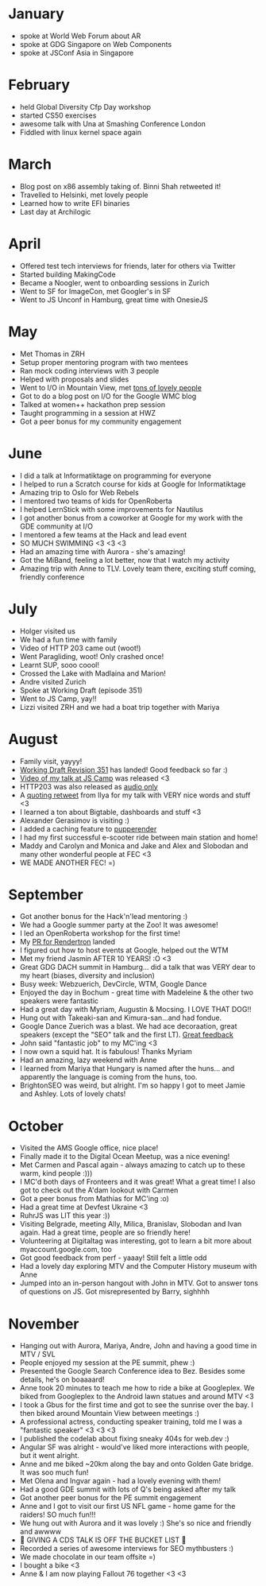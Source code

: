 # January
* spoke at World Web Forum about AR
* spoke at GDG Singapore on Web Components
* spoke at JSConf Asia in Singapore

# February
* held Global Diversity Cfp Day workshop
* started CS50 exercises
* awesome talk with Una at Smashing Conference London
* Fiddled with linux kernel space again

# March
* Blog post on x86 assembly taking of. Binni Shah retweeted it!
* Travelled to Helsinki, met lovely people
* Learned how to write EFI binaries
* Last day at Archilogic

# April

* Offered test tech interviews for friends, later for others via Twitter
* Started building MakingCode
* Became a Noogler, went to onboarding sessions in Zurich
* Went to SF for ImageCon, met Googler's in SF
* Went to JS Unconf in Hamburg, great time with OnesieJS

# May

* Met Thomas in ZRH
* Setup proper mentoring program with two mentees
* Ran mock coding interviews with 3 people
* Helped with proposals and slides
* Went to I/O in Mountain View, met [tons of lovely people](https://twitter.com/g33konaut/status/994967456316669952)
* Got to do a blog post on I/O for the Google WMC blog
* Talked at women++ hackathon prep session
* Taught programming in a session at HWZ
* Got a peer bonus for my community engagement

# June

* I did a talk at Informatiktage on programming for everyone
* I helped to run a Scratch course for kids at Google for Informatiktage
* Amazing trip to Oslo for Web Rebels
* I mentored two teams of kids for OpenRoberta
* I helped LernStick with some improvements for Nautilus
* I got another bonus from a coworker at Google for my work with the GDE community at I/O
* I mentored a few teams at the Hack and lead event
* SO MUCH SWIMMING <3 <3 <3
* Had an amazing time with Aurora - she's amazing!
* Got the MiBand, feeling a lot better, now that I watch my activity
* Amazing trip with Anne to TLV. Lovely team there, exciting stuff coming, friendly conference

# July

* Holger visited us
* We had a fun time with family
* Video of HTTP 203 came out (woot!)
* Went Paragliding, woot! Only crashed once!
* Learnt SUP, sooo coool!
* Crossed the Lake with Madlaina and Marion!
* Andre visited Zurich
* Spoke at Working Draft (episode 351)
* Went to JS Camp, yay!!
* Lizzi visited ZRH and we had a boat trip together with Mariya

# August

* Family visit, yayyy!
* [Working Draft Revision 351](https://workingdraft.de/351/) has landed! Good feedback so far :)
* [Video of my talk at JS Camp](https://www.youtube.com/watch?v=E2lJoVD0Wec) was released <3
* HTTP203 was also released as [audio only](https://developers.google.com/web/shows/http203/podcast/io-chats-martin)
* A [quoting retweet](https://twitter.com/igrigorik/status/1033093212884226048) from Ilya for my talk with VERY nice words and stuff <3
* I learned a ton about Bigtable, dashboards and stuff <3
* Alexander Gerasimov is visiting :)
* I added a caching feature to [pupperender](https://github.com/LasaleFamine/pupperender)
* I had my first successful e-scooter ride between main station and home!
* Maddy and Carolyn and Monica and Jake and Alex and Slobodan and many other wonderful people at FEC <3
* WE MADE ANOTHER FEC! =)

# September

* Got another bonus for the Hack'n'lead mentoring :)
* We had a Google summer party at the Zoo! It was awesome!
* I led an OpenRoberta workshop for the first time!
* My [PR for Rendertron](https://github.com/GoogleChrome/rendertron/pull/216) landed
* I figured out how to host events at Google, helped out the WTM
* Met my friend Jasmin AFTER 10 YEARS! :O <3
* Great GDG DACH summit in Hamburg... did a talk that was VERY dear to my heart (biases, diversity and inclusion)
* Busy week: Webzuerich, DevCircle, WTM, Google Dance
* Enjoyed the day in Bochum - great time with Madeleine & the other two speakers were fantastic
* Had a great day with Myriam, Augustin & Mocsing. I LOVE THAT DOG!!
* Hung out with Takeaki-san and Kimura-san...and had fondue.
* Google Dance Zuerich was a blast. We had ace decoraation, great speakers (except the "SEO" talk and the first LT). [Great feedback](https://twitter.com/angelagrammatas/status/1043233113172836352)
* John said "fantastic job" to my MC'ing <3
* I now own a squid hat. It is fabulous! Thanks Myriam
* Had an amazing, lazy weekend with Anne
* I learned from Mariya that Hungary is named after the huns... and apparently the language is coming from the huns, too.
* BrightonSEO was weird, but alright. I'm so happy I got to meet Jamie and Ashley. Lots of lovely chats!

# October

* Visited the AMS Google office, nice place!
* Finally made it to the Digital Ocean Meetup, was a nice evening!
* Met Carmen and Pascal again - always amazing to catch up to these warm, kind people :)))
* I MC'd both days of Fronteers and it was great! What a great time! I also got to check out the A'dam lookout with Carmen
* Got a peer bonus from Mathias for MC'ing :o)
* Had a great time at Devfest Ukraine <3
* RuhrJS was LIT this year :))
* Visiting Belgrade, meeting Ally, Milica, Branislav, Slobodan and Ivan again. Had a great time, people are so friendly here!
* Volunteering at Digitaltag was interesting, got to learn a bit more about myaccount.google.com, too
* Got good feedback from perf - yaaay! Still felt a little odd
* Had a lovely day exploring MTV and the Computer History museum with Anne
* Jumped into an in-person hangout with John in MTV. Got to answer tons of questions on JS. Got misrepresented by Barry, sighhhh

# November

* Hanging out with Aurora, Mariya, Andre, John and having a good time in MTV / SVL
* People enjoyed my session at the PE summit, phew :)
* Presented the Google Search Conference idea to Bez. Besides some details, he's on boaaaard!
* Anne took 20 minutes to teach me how to ride a bike at Googleplex. We biked from Googleplex to the Android lawn statues and around MTV <3
* I took a Gbus for the first time and got to see the sunrise over the bay. I then biked around Mountain View between meetings :)
* A professional actress, conducting speaker training, told me I was a "fantastic speaker" <3 <3 <3
* I published the codelab about fixing sneaky 404s for web.dev :)
* Angular SF was alright - would've liked more interactions with people, but it went alright.
* Anne and me biked ~20km along the bay and onto Golden Gate bridge. It was soo much fun!
* Met Olena and Ingvar again - had a lovely evening with them!
* Had a good GDE summit with lots of Q's being asked after my talk
* Got another peer bonus for the PE summit engagement
* Anne and I got to visit our first US NFL game - home game for the raiders! SO much fun!!!
* We hung out with Aurora and it was lovely :) She's so nice and friendly and awwww
* 🎉 GIVING A CDS TALK IS OFF THE BUCKET LIST 🎉
* Recorded a series of awesome interviews for SEO mythbusters :)
* We made chocolate in our team offsite =)
* I bought a bike <3
* Anne & I am now playing Fallout 76 together <3 <3